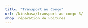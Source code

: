 ```yaml
---
title: "Transport au Congo"
url: /kinshasa/transport-au-congo-3/
shop: réparation de voitures
---
```

